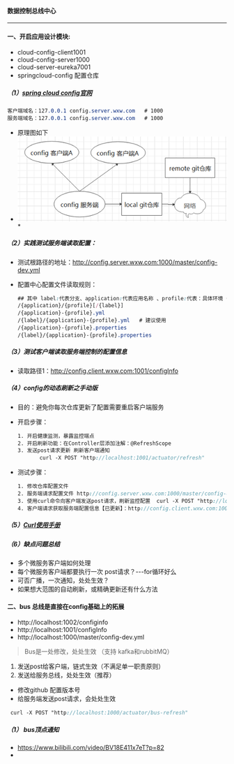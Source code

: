 #### 数据控制总线中心

---

#### 一、开启应用设计模块:

- cloud-config-client1001
- cloud-config-server1000
- cloud-server-eureka7001
- springcloud-config 配置仓库

##### （1）[spring cloud config官网](https://cloud.spring.io/spring-cloud-config/reference/html/#_quick_start)     

```scss
客户端域名：127.0.0.1 config.server.wxw.com   # 1000
服务端域名：127.0.0.1 config.server.wxw.com   # 1000
```

- 原理图如下
- ![原理图](img/1.png)*

##### （2）实践测试服务端读取配置：

-  测试根路径的地址：http://config.server.wxw.com:1000/master/config-dev.yml

- 配置中心配置文件读取规则：

  ```scss
  ## 其中 label:代表分支、application:代表应用名称 、profile:代表：具体环境（test/prod/dev）
  /{application}/{profile}[/{label}]
  /{application}-{profile}.yml
  /{label}/{application}-{profile}.yml   # 建议使用
  /{application}-{profile}.properties
  /{label}/{application}-{profile}.properties
  ```

#####  （3）测试客户端读取服务端控制的配置信息

- 读取路径1：http://config.client.wxw.com:1001/configInfo    

##### （4）config的动态刷新之手动版

- 目的：避免你每次仓库更新了配置需要重启客户端服务

- 开启步骤：

  ```scss
  1. 开启健康监测，暴露监控端点
  2. 开启刷新功能：在Controller层添加注解：@RefreshScope
  3. 发送post请求更新 刷新客户端通知
         curl -X POST "http://localhost:1001/actuator/refresh"
  ```

- 测试步骤：

  ```scss
  1. 修改仓库配置文件
  2. 服务端请求配置文件 http://config.server.wxw.com:1000/master/config-dev.yml
  3. 使用curl命令向客户端发送post请求，刷新监控配置  curl -X POST "http://localhost:1001/actuator/refresh"
  4. 客户端请求获取服务端配置信息【已更新】：http://config.client.wxw.com:1001/configInfo
  ```

##### （5）[Curl使用手册](https://curl.haxx.se/docs/manual.html)      

##### （6）缺点问题总结

- 多个微服务客户端如何处理
- 每个微服务客户端都要执行一次 post请求？---for循环好么
- 可否广播，一次通知，处处生效？
- 如果想大范围的自动刷新，或精确更新还有什么方法

#### 二、bus 总线是直接在config基础上的拓展      

- http://localhost:1002/configinfo
- http://localhost:1001/configInfo
- http://localhost:1000/master/config-dev.yml

> Bus是一处修改，处处生效 （支持 kafka和rubbitMQ）

1. 发送post给客户端，链式生效（不满足单一职责原则）
2. 发送给服务总线，处处生效（推荐）

- 修改github 配置版本号
- 给服务端发送post请求，会处处生效

```scss
 curl -X POST "http://localhost:1000/actuator/bus-refresh"
```

##### （1） bus顶点通知

- https://www.bilibili.com/video/BV18E411x7eT?p=82
- ​














